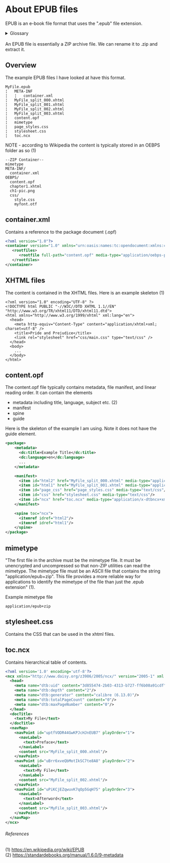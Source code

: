 # About EPUB files

EPUB is an e-book file format that uses the ".epub" file extension.

<details>
<summary>Glossary</summary>
<b>EPUB:</b> Electronic Publication<br>
<b>NCX:</b> Navigation Control file for XML<br>
<b>OEB:</b> Open eBook<br>
<b>OEBPS:</b> Open eBook Publication Structure <br>
<b>OPF:</b> Open Package Format<br>
<b>OPS:</b> Open Publication Structure<br>
<b>XHTML:</b> Extensible HyperText Markup Language
</details>
<br>
An EPUB file is essentially a ZIP archive file. We can rename it to .zip and extract it.


## Overview
The example EPUB files I have looked at have this format.
```
MyFile.epub
¦   META-INF
¦   ¦   container.xml
¦   MyFile_split_000.xhtml
¦   MyFile_split_001.xhtml
¦   MyFile_split_002.xhtml
¦   MyFile_split_003.xhtml
¦   content.opf
¦   mimetype
¦   page_styles.css
¦   stylesheet.css
¦   toc.ncx
```

NOTE - according to Wikipedia the content is typically stored in an OEBPS folder as so (1)
```
--ZIP Container--
mimetype
META-INF/
  container.xml
OEBPS/
  content.opf
  chapter1.xhtml
  ch1-pic.png
  css/
    style.css
    myfont.otf
```

## container.xml
Contains a reference to the package document (.opf)
```xml
<?xml version="1.0"?>
<container version="1.0" xmlns="urn:oasis:names:tc:opendocument:xmlns:container">
   <rootfiles>
      <rootfile full-path="content.opf" media-type="application/oebps-package+xml"/>
   </rootfiles>
</container>
```

## XHTML files
The content is contained in the XHTML files. Here is an example skeleton (1)
```xhtml
<?xml version="1.0" encoding="UTF-8" ?>
<!DOCTYPE html PUBLIC "-//W3C//DTD XHTML 1.1//EN" "http://www.w3.org/TR/xhtml11/DTD/xhtml11.dtd">
<html xmlns="http://www.w3.org/1999/xhtml" xml:lang="en">
  <head>
    <meta http-equiv="Content-Type" content="application/xhtml+xml; charset=utf-8" />
    <title>Pride and Prejudice</title>
    <link rel="stylesheet" href="css/main.css" type="text/css" />
  </head>
  <body>
    ...
  </body>
</html>
```

## content.opf
The content.opf file typically contains metadata, file manifest, and linear reading order.
It can contain the elements
- metadata including title, language, subject etc. (2)
- manifest
- spine
- guide


Here is the skeleton of the example I am using. Note it does not have the guide element.
```xml
<package>
    <metadata>
      <dc:title>Example Title</dc:title>
      <dc:language>en</dc:language>
      ...
    </metadata>

    <manifest>
      <item id="html2" href="MyFile_split_000.xhtml" media-type="application/xhtml+xml"/>
      <item id="html1" href="MyFile_split_001.xhtml" media-type="application/xhtml+xml"/>
      <item id="page_css" href="page_styles.css" media-type="text/css"/>
      <item id="css" href="stylesheet.css" media-type="text/css"/>
      <item id="ncx" href="toc.ncx" media-type="application/x-dtbncx+xml"/>
    </manifest>

    <spine toc="ncx">
      <itemref idref="html2"/>
      <itemref idref="html1"/>
    </spine>
</package>
```

## mimetype
"The first file in the archive must be the mimetype file. It must be unencrypted and uncompressed so that non-ZIP utilities can read the mimetype. The mimetype file must be an ASCII file that contains the string "application/epub+zip". This file provides a more reliable way for applications to identify the mimetype of the file than just the .epub extension" (1).

Example mimetype file
```mimetype
application/epub+zip
```

## stylesheet.css
Contains the CSS that can be used in the xhtml files.

## toc.ncx
Contains hierarchical table of contents.
```xml
<?xml version='1.0' encoding='utf-8'?>
<ncx xmlns="http://www.daisy.org/z3986/2005/ncx/" version="2005-1" xml:lang="en">
  <head>
    <meta name="dtb:uid" content="3d855474-2b03-4313-b727-ff6b08a91cdf"/>
    <meta name="dtb:depth" content="2"/>
    <meta name="dtb:generator" content="calibre (6.13.0)"/>
    <meta name="dtb:totalPageCount" content="0"/>
    <meta name="dtb:maxPageNumber" content="0"/>
  </head>
  <docTitle>
    <text>My File</text>
  </docTitle>
  <navMap>
    <navPoint id="uptfVODR44GwKPJcHJnEUB7" playOrder="1">
      <navLabel>
        <text>Preface</text>
      </navLabel>
      <content src="MyFile_split_000.xhtml"/>
    </navPoint>
    <navPoint id="uBrr6xveQbMotIkSC7te8A8" playOrder="2">
      <navLabel>
        <text>My File</text>
      </navLabel>
      <content src="MyFile_split_002.xhtml"/>
    </navPoint>
    <navPoint id="uPiKCjEZqwuvK7qOp5GqH75" playOrder="3">
      <navLabel>
        <text>Afterword</text>
      </navLabel>
      <content src="MyFile_split_003.xhtml"/>
    </navPoint>
  </navMap>
</ncx>

```

###### References
(1) https://en.wikipedia.org/wiki/EPUB <br>
(2) https://standardebooks.org/manual/1.6.0/9-metadata